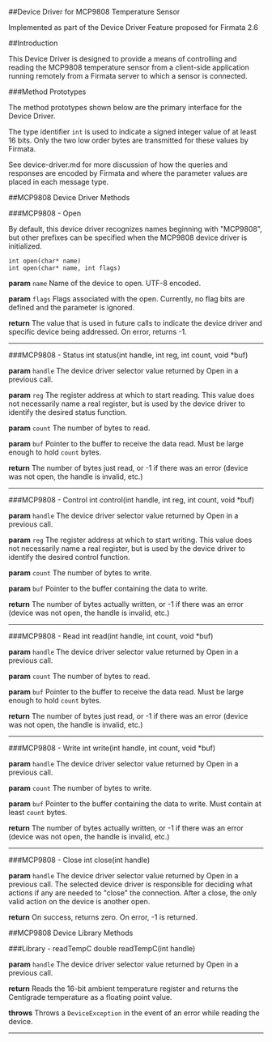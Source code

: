 ##Device Driver for MCP9808 Temperature Sensor

Implemented as part of the Device Driver Feature proposed for Firmata 2.6

##Introduction

This Device Driver is designed to provide a means of controlling and reading the MCP9808 temperature sensor from a client-side application running remotely from a Firmata server to which a sensor is connected.


###Method Prototypes

The method prototypes shown below are the primary interface for the Device Driver.  

The type identifier `int` is used to indicate a signed integer value of at least 16 bits.  Only the two low order bytes are transmitted for these values by Firmata.

See device-driver.md for more discussion of how the queries and responses are encoded by Firmata and where the parameter values are placed in each message type.

##MCP9808 Device Driver Methods

###MCP9808 - Open

By default, this device driver recognizes names beginning with "MCP9808", but other prefixes can be specified when the MCP9808 device driver is initialized.

    int open(char* name)
    int open(char* name, int flags)

**param** `name` Name of the device to open.  UTF-8 encoded.  

**param** `flags` Flags associated with the open.  Currently, no flag bits are defined and the parameter is ignored.

**return** The value that is used in future calls to indicate the device driver and specific device being addressed.  On error, returns -1.

---
###MCP9808 - Status
	int status(int handle, int reg, int count, void *buf)

**param** `handle` The device driver selector value returned by Open in a previous call.  

**param** `reg` The register address at which to start reading. This value does not necessarily name a real register, but is used by the device driver to identify the desired status function.  

**param** `count` The number of bytes to read.  

**param** `buf` Pointer to the buffer to receive the data read.  Must be large enough to hold `count` bytes.  

**return** The number of bytes just read, or -1 if there was an error (device was not open, the handle is invalid, etc.)

---
###MCP9808 - Control
	int control(int handle, int reg, int count, void *buf)

**param** `handle` The device driver selector value returned by Open in a previous call.  

**param** `reg` The register address at which to start writing. This value does not necessarily name a real register, but is used by the device driver to identify the desired control function.  

**param** `count` The number of bytes to write.  

**param** `buf` Pointer to the buffer containing the data to write.  

**return** The number of bytes actually written, or -1 if there was an error (device was not open, the handle is invalid, etc.)


---
###MCP9808 - Read
	int read(int handle, int count, void *buf)

**param** `handle` The device driver selector value returned by Open in a previous call.  

**param** `count` The number of bytes to read.  

**param** `buf` Pointer to the buffer to receive the data read.  Must be large enough to hold `count` bytes.  

**return** The number of bytes just read, or -1 if there was an error (device was not open, the handle is invalid, etc.)



---
###MCP9808 - Write
	int write(int handle, int count, void *buf)

**param** `handle` The device driver selector value returned by Open in a previous call.  

**param** `count` The number of bytes to write.  

**param** `buf` Pointer to the buffer containing the data to write.  Must contain at least `count` bytes.  

**return** The number of bytes actually written, or -1 if there was an error (device was not open, the handle is invalid, etc.)


---
###MCP9808 - Close
	int close(int handle)

**param** `handle` The device driver selector value returned by Open in a previous
call.  The selected device driver is responsible for deciding what actions if any are needed to "close" the connection.  After a close, the only valid action on the device is another open.

**return** On success, returns zero. On error, -1 is returned.

##MCP9808 Device Library Methods

###Library - readTempC
    double readTempC(int handle)

**param** `handle` The device driver selector value returned by Open in a previous
call.  

**return** Reads the 16-bit ambient temperature register and returns the Centigrade temperature as a floating point value.

**throws** Throws a `DeviceException` in the event of an error while reading the device.

---

